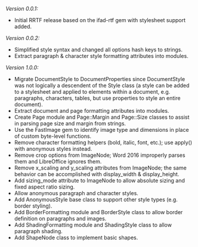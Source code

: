 _Version 0.0.1:_

- Initial RRTF release based on the ifad-rtf gem with stylesheet support added.

_Version 0.0.2:_

- Simplified style syntax and changed all options hash keys to strings.
- Extract paragraph & character style formatting attributes into modules.

_Version 1.0.0:_

- Migrate DocumentStyle to DocumentProperties since DocumentStyle was not logically a descendent of the Style class (a style can be added to a stylesheet and applied to elements within a document, e.g. paragraphs, characters, tables, but use properties to style an entire document).
- Extract document and page formatting attributes into modules.
- Create Page module and Page::Margin and Page::Size classes to assist in parsing page size and margin from strings.
- Use the FastImage gem to identify image type and dimensions in place of custom byte-level functions.
- Remove character formatting helpers (bold, italic, font, etc.); use apply() with anonymous styles instead.
- Remove crop options from ImageNode; Word 2016 improperly parses them and LibreOffice ignores them.
- Remove x_scaling and y_scaling attributes from ImageNode; the same behavior can be accomplished with display_width & display_height.
- Add sizing_mode attribute to ImageNode to allow absolute sizing and fixed aspect ratio sizing.
- Allow anonymous paragraph and character styles.
- Add AnonymousStyle base class to support other style types (e.g. border styling).
- Add BorderFormatting module and BorderStyle class to allow border definition on paragraphs and images.
- Add ShadingFormatting module and ShadingStyle class to allow paragraph shading.
- Add ShapeNode class to implement basic shapes.
